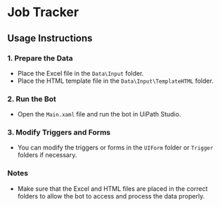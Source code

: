 # Job Tracker

## Usage Instructions

### 1. Prepare the Data
- Place the Excel file in the `Data\Input` folder.
- Place the HTML template file in the `Data\Input\TemplateHTML` folder.

### 2. Run the Bot
- Open the `Main.xaml` file and run the bot in UiPath Studio.

### 3. Modify Triggers and Forms
- You can modify the triggers or forms in the `UIForm` folder or `Trigger` folders if necessary.

### Notes
- Make sure that the Excel and HTML files are placed in the correct folders to allow the bot to access and process the data properly.
